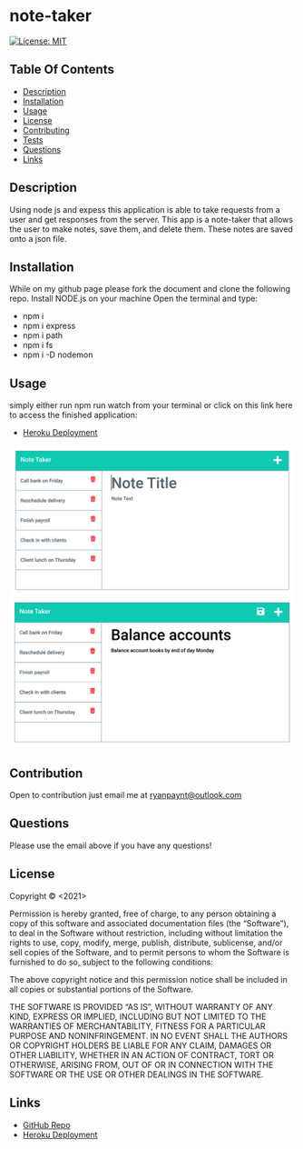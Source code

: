 # note-taker

[![License: MIT](https://img.shields.io/badge/License-MIT-yellow.svg)](https://opensource.org/licenses/MIT)

 ## Table Of Contents

- [Description](#description)
- [Installation](#installation)
- [Usage](#usage)
- [License](#license)
- [Contributing](#contributing)
- [Tests](#tests)
- [Questions](#questions)
- [Links](#links)

## Description
Using node js and expess this application is able to take requests from a user and get responses from the server. This app is a note-taker that allows the user to make notes, save them, and delete them. These notes are saved onto a json file.

## Installation
While on my github page please fork the document and clone the following repo.
Install NODE.js on your machine
Open the terminal and type:
- npm i
- npm i express
- npm i path
- npm i fs
- npm i -D nodemon

## Usage
simply either run npm run watch from your terminal or click on this link here to access the finished application:
- [Heroku Deployment](https://secure-citadel-65053.herokuapp.com/)
<img src='./img/11-express-01.png'>
<img src='./img/11-express-02.png'>

## Contribution
Open to contribution just email me at ryanpaynt@outlook.com

## Questions
Please use the email above if you have any questions!

## License
Copyright © <2021> <copyright Ryan Paynter>

Permission is hereby granted, free of charge, to any person obtaining a copy of this software and associated documentation files (the “Software”), to deal in the Software without restriction, including without limitation the rights to use, copy, modify, merge, publish, distribute, sublicense, and/or sell copies of the Software, and to permit persons to whom the Software is furnished to do so, subject to the following conditions:

The above copyright notice and this permission notice shall be included in all copies or substantial portions of the Software.

THE SOFTWARE IS PROVIDED “AS IS”, WITHOUT WARRANTY OF ANY KIND, EXPRESS OR IMPLIED, INCLUDING BUT NOT LIMITED TO THE WARRANTIES OF MERCHANTABILITY, FITNESS FOR A PARTICULAR PURPOSE AND NONINFRINGEMENT. IN NO EVENT SHALL THE AUTHORS OR COPYRIGHT HOLDERS BE LIABLE FOR ANY CLAIM, DAMAGES OR OTHER LIABILITY, WHETHER IN AN ACTION OF CONTRACT, TORT OR OTHERWISE, ARISING FROM, OUT OF OR IN CONNECTION WITH THE SOFTWARE OR THE USE OR OTHER DEALINGS IN THE SOFTWARE.

## Links
- [GitHub Repo](https://github.com/ryanpaynt/note-taker)
- [Heroku Deployment](https://secure-citadel-65053.herokuapp.com/)